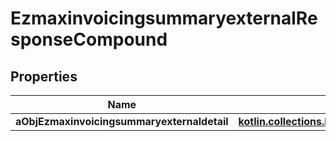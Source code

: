 
# EzmaxinvoicingsummaryexternalResponseCompound

## Properties
| Name | Type | Description | Notes |
| ------------ | ------------- | ------------- | ------------- |
| **aObjEzmaxinvoicingsummaryexternaldetail** | [**kotlin.collections.List&lt;EzmaxinvoicingsummaryexternaldetailResponseCompound&gt;**](EzmaxinvoicingsummaryexternaldetailResponseCompound.md) |  |  |



